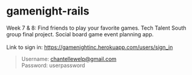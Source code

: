 # gamenight-rails

Week 7 & 8: Find friends to play your favorite games. Tech Talent South group final project. Social board game event planning app. 
<br>
<br>
Link to sign in: https://gamenightinc.herokuapp.com/users/sign_in
>Username: chantellewelp@gmail.com <br>
>Password: userpassword
